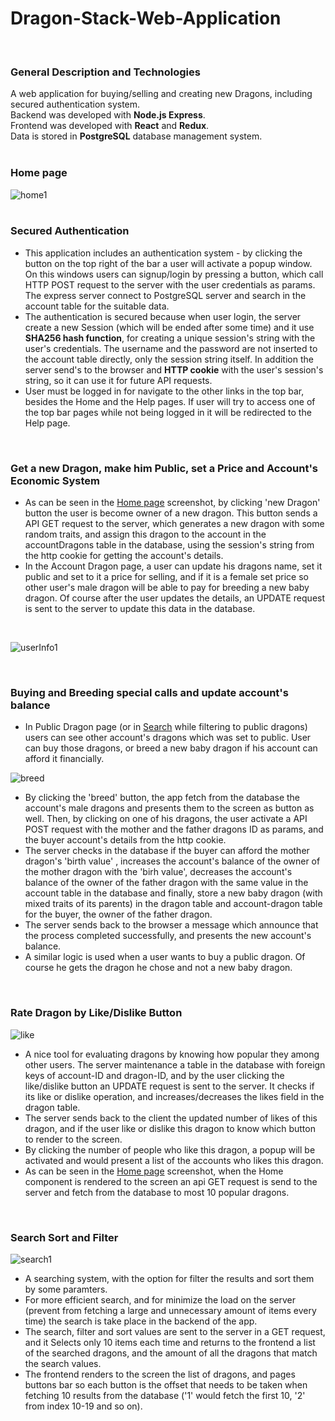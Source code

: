 # Dragon-Stack-Web-Application
<br />

### General Description and Technologies
A web application for buying/selling and creating new Dragons, including secured authentication system.<br />
Backend was developed with **Node.js Express**.<br />
Frontend was developed with **React** and **Redux**.<br />
Data is stored in **PostgreSQL** database management system.<br />
<br/>
### Home page
![home1](https://user-images.githubusercontent.com/53992561/120931369-e66d2100-c6f9-11eb-9d75-c8b261a9d58c.png)
<br />
<br />
### Secured Authentication  
* This application includes an authentication system - by clicking the button on the top right of the bar a user will activate a popup window.
On this windows users can signup/login by pressing a button, which call HTTP POST request to the server with the user credentials as params.
The express server connect to PostgreSQL server and search in the account table for the suitable data.<br />
* The authentication is secured because when user login, the server create a new Session (which will be ended after some time) and it use **SHA256 hash function**,
for creating a unique session's string with the user's credentials. The username and the password are not inserted to the account table directly, only the session string itself. In addition the server send's to the browser and **HTTP cookie** with the user's session's string, so it can use it for future API requests.
* User must be logged in for navigate to the other links in the top bar, besides the Home and the Help pages. If user will try to access one of the top bar pages while not being logged in it will be redirected to the Help page.
<br />

### Get a new Dragon, make him Public, set a Price and Account's Economic System
* As can be seen in the [Home page](#Home-page) screenshot, by clicking 'new Dragon' button the user is become owner of a new dragon. This button sends a API GET request to the server, which generates a new dragon with some random traits, and assign this dragon to the account in the accountDragons table in the database, using the session's string from the http cookie for getting the account's details.
* In the Account Dragon page, a user can update his dragons name, set it public and set to it a price for selling, and if it is a female set price so other user's male dragon will be able to pay for breeding a new baby dragon. Of course after the user updates the details, an UPDATE request is sent to the server to update this data in the database. 
<br />

![userInfo1](https://user-images.githubusercontent.com/53992561/120970303-ee69a700-c773-11eb-985e-092c36d013e0.png)

<br />


### Buying and Breeding special calls and update account's balance
* In Public Dragon page (or in [Search](#Search-Sort-and-Filter) while filtering to public dragons) users can see other account's dragons which was set to public. User can buy those dragons, or breed a new baby dragon if his account can afford it financially.

![breed](https://user-images.githubusercontent.com/53992561/120974020-4f937980-c778-11eb-8736-d24f791421c5.png)


* By clicking the 'breed' button, the app fetch from the database the account's male dragons and presents them to the screen as button as well. Then, by clicking on one of his dragons, the user activate a API POST request with the mother and the father dragons ID as params, and the buyer account's details from the http cookie.
* The server checks in the database if the buyer can afford the mother dragon's 'birth value' , increases the account's balance of the owner of the mother dragon with the 'birh value', decreases the account's balance of the owner of the father dragon with the same value in the account table in the database and finally, store a new baby dragon (with mixed traits of its parents) in the dragon table and account-dragon table for the buyer, the owner of the father dragon.
* The server sends back to the browser a message which announce that the process completed successfully, and presents the new account's balance.
* A similar logic is used when a user wants to buy a public dragon. Of course he gets the dragon he chose and not a new baby dragon.

<br />

### Rate Dragon by Like/Dislike Button

![like](https://user-images.githubusercontent.com/53992561/120981676-94bba980-c780-11eb-844e-45830e103068.png)

* A nice tool for evaluating dragons by knowing how popular they among other users. The server maintenance a table in the database with foreign keys of account-ID and dragon-ID, and by the user clicking the like/dislike button an UPDATE request is sent to the server. It checks if its like or dislike operation, and increases/decreases the likes field in the dragon table.
* The server sends back to the client the updated number of likes of this dragon, and if the user like or dislike this dragon to know which button to render to the screen.
* By clicking the number of people who like this dragon, a popup will be activated and would present a list of the accounts who likes this dragon.
* As can be seen in the [Home page](#Home-page) screenshot, when the Home component is rendered to the screen an api GET request is send to the server and fetch from the database to most 10 popular dragons.

<br />

### Search Sort and Filter

![search1](https://user-images.githubusercontent.com/53992561/120985152-03e6cd00-c784-11eb-9718-760bb87b18c7.png)

* A searching system, with the option for filter the results and sort them by some paramters.
* For more efficient search, and for minimize the load on the server (prevent from fetching a large and unnecessary amount of items every time) the search is take place in the backend of the app.
* The search, filter and sort values are sent to the server in a GET request, and it Selects only 10 items each time and returns to the frontend a list of the searched dragons, and the amount of all the dragons that match the search values.
* The frontend renders to the screen the list of dragons, and pages buttons bar so each button is the offset that needs to be taken when fetching 10 results from the database ('1' would fetch the first 10, '2' from index 10-19 and so on).

